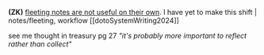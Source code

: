 **(ZK)** [fleeting notes are not useful on their own](zotero://open-pdf/library/items/R6EZAKMC?page=null&annotation=JK8KEYGG). I have yet to make this shift | notes/fleeting, workflow
[[dotoSystemWriting2024]]


see me thought in treasury pg 27 *"it's probably more important to reflect rather than collect"*